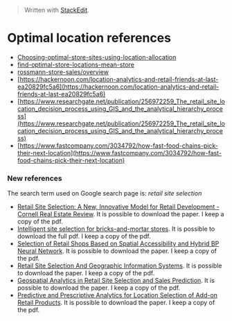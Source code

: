 


> Written with [StackEdit](https://stackedit.io/).
# Optimal location references

- [Choosing-optimal-store-sites-using-location-allocation](https://desktop.arcgis.com/en/arcmap/latest/extensions/network-analyst/exercise-9-choosing-optimal-store-sites-using-location-allocation.htm)
- [find-optimal-store-locations-mean-store](https://desktop.arcgis.com/en/arcmap/latest/extensions/business-analyst/find-optimal-store-locations-mean-store.htm)
- [rossmann-store-sales/overview](https://www.kaggle.com/c/rossmann-store-sales/overview)
- [https://hackernoon.com/location-analytics-and-retail-friends-at-last-ea20829fc5a6](https://hackernoon.com/location-analytics-and-retail-friends-at-last-ea20829fc5a6)
- [https://www.researchgate.net/publication/256972259_The_retail_site_location_decision_process_using_GIS_and_the_analytical_hierarchy_process](https://www.researchgate.net/publication/256972259_The_retail_site_location_decision_process_using_GIS_and_the_analytical_hierarchy_process)
- [https://www.fastcompany.com/3034792/how-fast-food-chains-pick-their-next-location](https://www.fastcompany.com/3034792/how-fast-food-chains-pick-their-next-location)

### New references

The search term used on Google search page is: _retail site selection_

- [Retail Site Selection: A New, Innovative Model for Retail Development - Cornell Real Estate Review](https://scholarship.sha.cornell.edu/cgi/viewcontent.cgi?article=1163&context=crer). It is possible to download the paper. I keep a copy of the pdf.
- [Intelligent site selection for bricks-and-mortar stores](https://www.researchgate.net/publication/335447956_Intelligent_site_selection_for_bricks-and-mortar_stores). It is possible to download the full pdf. I keep a copy of the pdf.
- [Selection of Retail Shops Based on Spatial Accessibility and Hybrid BP Neural Network](https://www.researchgate.net/publication/325427358_Site_Selection_of_Retail_Shops_Based_on_Spatial_Accessibility_and_Hybrid_BP_Neural_Network). It is possible to download the paper. I keep a copy of the pdf.
- [Retail Site Selection And Geographic Information Systems](https://www.researchgate.net/publication/288029105_Retail_Site_Selection_And_Geographic_Information_Systems). It is possible to download the paper. I keep a copy of the pdf.
- [Geospatial Analytics in Retail Site Selection and Sales Prediction](https://www.researchgate.net/publication/323983905_Geospatial_Analytics_in_Retail_Site_Selection_and_Sales_Prediction). It is possible to download the paper. I keep a copy of the pdf.
- [Predictive and Prescriptive Analytics for Location Selection of Add-on Retail Products](https://arxiv.org/abs/1804.01182). It is possible to download the paper. I keep a copy of the pdf.
<!--stackedit_data:
eyJoaXN0b3J5IjpbLTYzOTE3MzgyNiwtMTI2MDg2NzM4OF19
-->